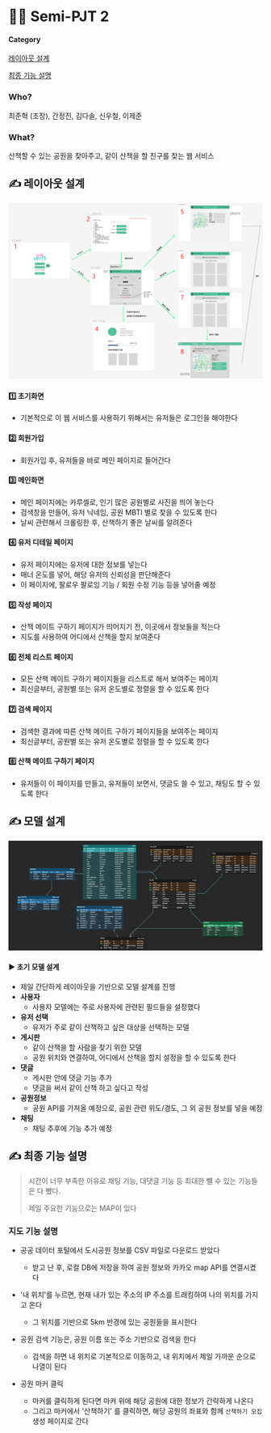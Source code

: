 # 🧑‍💻 Semi-PJT 2

#### Category

[레이아웃 설계](#%EF%B8%8F-레이아웃-설계)

[최종 기능 설명](#%EF%B8%8F-최종-기능-설명)



### Who?

최준혁 (조장), 간정진, 김다솔, 신우철, 이제준



### What?

산책할 수 있는 공원을 찾아주고, 같이 산책을 할 친구를 찾는 웹 서비스



## ✍️ 레이아웃 설계

![레이아웃_1](Final_2.assets/레이아웃_1-16679719093252.png)



#### 1️⃣ 초기화면

- 기본적으로 이 웹 서비스를 사용하기 위해서는 유저들은 로그인을 해야한다

#### 2️⃣ 회원가입

- 회원가입 후, 유저들을 바로 메인 페이지로 들어간다

#### 3️⃣ 메인화면

- 메인 페이지에는 카루셀로, 인기 많은 공원별로 사진을 띄어 놓는다
- 검색창을 만들어, 유저 닉네임, 공원 MBTI 별로 찾을 수 있도록 한다
- 날씨 관련해서 크롤링한 후, 산책하기 좋은 날씨를 알려준다

#### 4️⃣ 유저 디테일 페이지

- 유저 페이지에는 유저에 대한 정보를 넣는다
- 매너 온도를 넣어, 해당 유저의 신뢰성을 판단해준다
- 이 페이지에, 팔로우 팔로잉 기능 / 회원 수정 기능 등을 넣어줄 예정

#### 5️⃣ 작성 페이지

- 산책 메이트 구하기 페이지가 띄어지기 전, 이곳에서 정보들을 적는다
- 지도를 사용하여 어디에서 산책을 할지 보여준다

#### 6️⃣ 전체 리스트 페이지

- 모든 산책 메이트 구하기 페이지들을 리스트로 해서 보여주는 페이지
- 최신글부터, 공원별 또는 유저 온도별로 정렬을 할 수 있도록 한다

#### 7️⃣ 검색 페이지

- 검색한 결과에 따른 산책 메이트 구하기 페이지들을 보여주는 페이지
- 최신글부터, 공원별 또는 유저 온도별로 정렬을 할 수 있도록 한다

#### 8️⃣ 산책 메이트 구하기 페이지

- 유저들이 이 페이지를 만들고, 유저들이 보면서, 댓글도 쓸 수 있고, 채팅도 할 수 있도록 한다



## ✍️ 모델 설계

![image-20221109164339242](Final_2.assets/image-20221109164339242.png)

#### ▶️ 초기 모델 설계

- 제일 간단하게 레이아웃을 기반으로 모델 설계를 진행
- **사용자**
  - 사용자 모델에는 주로 사용자에 관련된 필드들을 설정했다
- **유저 선택**
  - 유저가 주로 같이 산책하고 싶은 대상을 선택하는 모델
- **게시판**
  - 같이 산책을 할 사람을 찾기 위한 모델
  - 공원 위치와 연결하여, 어디에서 산책을 할지 설정을 할 수 있도록 한다
- **댓글**
  - 게시판 안에 댓글 기능 추가
  - 댓글을 써서 같이 산책 하고 싶다고 작성
- **공원정보**
  - 공원 API를 가져올 예정으로, 공원 관련 위도/경도, 그 외 공원 정보를 넣을 예정
- **채팅**
  - 채팅 추후에 기능 추가 예정 



## ✍️ 최종 기능 설명

> 시간이 너무 부족한 이유로 채팅 기능, 대댓글 기능 등 최대한 뺄 수 있는 기능들은 다 뺐다.
>
> 제일 주요한 기능으로는 MAP이 있다

### 지도 기능 설명

- 공공 데이터 포털에서 도시공원 정보를 CSV 파일로 다운로드 받았다
  - 받고 난 후, 로컬 DB에 저장을 하여 공원 정보와 카카오 map API를 연결시켰다

- '내 위치'를 누르면, 현재 내가 있는 주소의 IP 주소를 트래킹하여 나의 위치를 가지고 온다
  - 그 위치를 기반으로 5km 반경에 있는 공원들을 표시한다
- 공원 검색 기능은, 공원 이름 또는 주소 기반으로 검색을 한다
  - 검색을 하면 내 위치로 기본적으로 이동하고, 내 위치에서 제일 가까운 순으로 나열이 된다
- 공원 마커 클릭
  - 마커를 클릭하게 된다면 마커 위에 해당 공원에 대한 정보가 간략하게 나온다
  - 그리고 마커에서 '산책하기' 를 클릭하면, 해당 공원의 좌표와 함께 `산책하기 모집` 생성 페이지로 간다